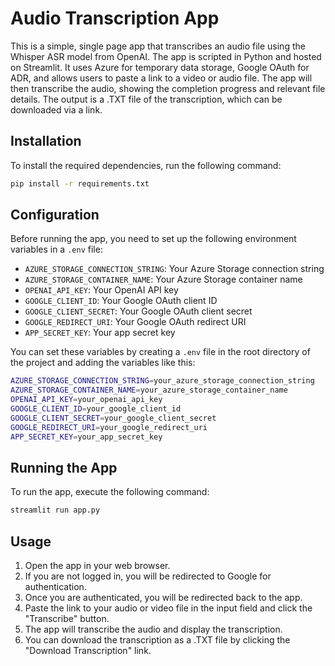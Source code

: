 # Audio Transcription App

This is a simple, single page app that transcribes an audio file using the Whisper ASR model from OpenAI. The app is scripted in Python and hosted on Streamlit. It uses Azure for temporary data storage, Google OAuth for ADR, and allows users to paste a link to a video or audio file. The app will then transcribe the audio, showing the completion progress and relevant file details. The output is a .TXT file of the transcription, which can be downloaded via a link.

## Installation

To install the required dependencies, run the following command:

```bash
pip install -r requirements.txt
```

## Configuration

Before running the app, you need to set up the following environment variables in a `.env` file:

- `AZURE_STORAGE_CONNECTION_STRING`: Your Azure Storage connection string
- `AZURE_STORAGE_CONTAINER_NAME`: Your Azure Storage container name
- `OPENAI_API_KEY`: Your OpenAI API key
- `GOOGLE_CLIENT_ID`: Your Google OAuth client ID
- `GOOGLE_CLIENT_SECRET`: Your Google OAuth client secret
- `GOOGLE_REDIRECT_URI`: Your Google OAuth redirect URI
- `APP_SECRET_KEY`: Your app secret key

You can set these variables by creating a `.env` file in the root directory of the project and adding the variables like this:

```bash
AZURE_STORAGE_CONNECTION_STRING=your_azure_storage_connection_string
AZURE_STORAGE_CONTAINER_NAME=your_azure_storage_container_name
OPENAI_API_KEY=your_openai_api_key
GOOGLE_CLIENT_ID=your_google_client_id
GOOGLE_CLIENT_SECRET=your_google_client_secret
GOOGLE_REDIRECT_URI=your_google_redirect_uri
APP_SECRET_KEY=your_app_secret_key
```

## Running the App

To run the app, execute the following command:

```bash
streamlit run app.py
```

## Usage

1. Open the app in your web browser.
2. If you are not logged in, you will be redirected to Google for authentication.
3. Once you are authenticated, you will be redirected back to the app.
4. Paste the link to your audio or video file in the input field and click the "Transcribe" button.
5. The app will transcribe the audio and display the transcription.
6. You can download the transcription as a .TXT file by clicking the "Download Transcription" link.

